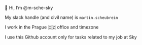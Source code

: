 👋 Hi, I’m @m-sche-sky

My slack handle (and civil name) is `martin.scheubrein`

I work in the Prague 🇨🇿 office and timezone

I use this Github account only for tasks related to my job at Sky
